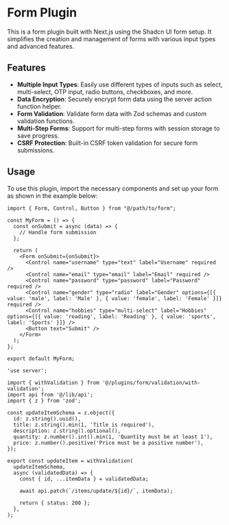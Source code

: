 # Form Plugin

This is a form plugin built with Next.js using the Shadcn UI form setup. It simplifies the creation and management of forms with various input types and advanced features.

## Features

- **Multiple Input Types**: Easily use different types of inputs such as select, multi-select, OTP input, radio buttons, checkboxes, and more.
- **Data Encryption**: Securely encrypt form data using the server action function helper.
- **Form Validation**: Validate form data with Zod schemas and custom validation functions.
- **Multi-Step Forms**: Support for multi-step forms with session storage to save progress.
- **CSRF Protection**: Built-in CSRF token validation for secure form submissions.

## Usage

To use this plugin, import the necessary components and set up your form as shown in the example below:

```tsx
import { Form, Control, Button } from "@/path/to/form";

const MyForm = () => {
  const onSubmit = async (data) => {
    // Handle form submission
  };

  return (
    <Form onSubmit={onSubmit}>
      <Control name="username" type="text" label="Username" required />
      <Control name="email" type="email" label="Email" required />
      <Control name="password" type="password" label="Password" required />
      <Control name="gender" type="radio" label="Gender" options={[{ value: 'male', label: 'Male' }, { value: 'female', label: 'Female' }]} required />
      <Control name="hobbies" type="multi-select" label="Hobbies" options={[{ value: 'reading', label: 'Reading' }, { value: 'sports', label: 'Sports' }]} />
      <Button text="Submit" />
    </Form>
  );
};

export default MyForm;
```

```tsx
'use server';

import { withValidation } from '@/plugins/form/validation/with-validation';
import api from '@/lib/api';
import { z } from 'zod';

const updateItemSchema = z.object({
  id: z.string().uuid(),
  title: z.string().min(1, 'Title is required'),
  description: z.string().optional(),
  quantity: z.number().int().min(1, 'Quantity must be at least 1'),
  price: z.number().positive('Price must be a positive number'),
});

export const updateItem = withValidation(
  updateItemSchema,
  async (validatedData) => {
    const { id, ...itemData } = validatedData;

    await api.patch(`/items/update/${id}/`, itemData);

    return { status: 200 };
  },
);